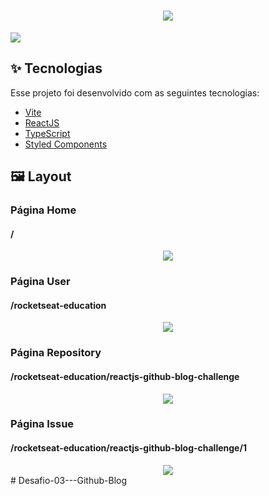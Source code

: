 <h1 align="center">
  <img src=".github/logo.png" />
</h1>

<span align="center">
  <img src=".github/capa.png" />
</span>

## ✨ Tecnologias

Esse projeto foi desenvolvido com as seguintes tecnologias:

- [Vite](https://vitejs.dev)
- [ReactJS](https://reactjs.org)
- [TypeScript](https://www.typescriptlang.org/)
- [Styled Components](https://styled-components.com)

## 🖼️ Layout

### Página Home
#### /
<div align="center">
  <img src=".github/home.png" />
</div>

### Página User
#### /rocketseat-education
<div align="center">
  <img src=".github/user.png" />
</div>

### Página Repository
#### /rocketseat-education/reactjs-github-blog-challenge
<div align="center">
  <img src=".github/repository.png" />
</div>

### Página Issue
#### /rocketseat-education/reactjs-github-blog-challenge/1
<div align="center">
  <img src=".github/issue.png" />
</div>
# Desafio-03---Github-Blog
